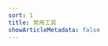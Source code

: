 ```yaml
---
sort: 1
title: 常用工具
showArticleMetadata: false
---
```


<ClientOnly><Redirect route="/sqlmap"/></ClientOnly>